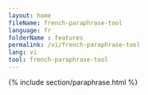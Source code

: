 ```yaml
---
layout: home
fileName: french-paraphrase-tool
language: fr
folderName : features
permalink: /vi/french-paraphrase-tool
lang: vi
tool: french-paraphrase-tool
---
```

{% include section/paraphrase.html %}
